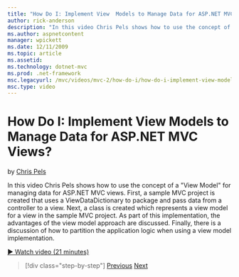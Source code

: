 ```yaml
---
title: "How Do I: Implement View  Models to Manage Data for ASP.NET MVC Views? | Microsoft Docs"
author: rick-anderson
description: "In this video Chris Pels shows how to use the concept of a &quot;View Model&quot; for managing data for ASP.NET MVC views. First, a sample MVC project is cre..."
ms.author: aspnetcontent
manager: wpickett
ms.date: 12/11/2009
ms.topic: article
ms.assetid: 
ms.technology: dotnet-mvc
ms.prod: .net-framework
msc.legacyurl: /mvc/videos/mvc-2/how-do-i/how-do-i-implement-view-models-to-manage-data-for-aspnet-mvc-views
msc.type: video
---
```

How Do I: Implement View  Models to Manage Data for ASP.NET MVC Views?
====================
by [Chris Pels](https://twitter.com/chrispels)

In this video Chris Pels shows how to use the concept of a "View Model" for managing data for ASP.NET MVC views. First, a sample MVC project is created that uses a ViewDataDictionary to package and pass data from a controller to a view. Next, a class is created which represents a view model for a view in the sample MVC project. As part of this implementation, the advantages of the view model approach are discussed. Finally, there is a discussion of how to partition the application logic when using a view model implementation.

[&#9654; Watch video (21 minutes)](https://channel9.msdn.com/Blogs/ASP-NET-Site-Videos/how-do-i-implement-view-models-to-manage-data-for-aspnet-mvc-views)

>[!div class="step-by-step"]
[Previous](how-do-i-work-with-data-in-aspnet-mvc-partial-views.md)
[Next](how-do-i-create-a-custom-html-helper-for-an-mvc-application.md)